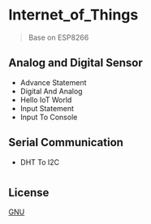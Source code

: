 # Internet_of_Things
> Base on ESP8266
## Analog and Digital Sensor
- Advance Statement
- Digital And Analog
- Hello IoT World
- Input Statement
- Input To Console
## Serial Communication
- DHT To I2C
#
## License

[GNU](https://github.com/nueapop/Internet_of_Things/blob/main/LICENSE)
